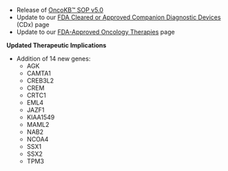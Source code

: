 - Release of [OncoKB™ SOP v5.0](https://sop.oncokb.org/?version=v4.2)
- Update to our [FDA Cleared or Approved Companion Diagnostic Devices](https://www.oncokb.org/companion-diagnostic-devices) (CDx) page
- Update to our [FDA-Approved Oncology Therapies](https://www.oncokb.org/oncology-therapies) page

**Updated Therapeutic Implications**

- Addition of 14 new genes:
  - AGK
  - CAMTA1
  - CREB3L2
  - CREM
  - CRTC1
  - EML4
  - JAZF1
  - KIAA1549
  - MAML2
  - NAB2
  - NCOA4
  - SSX1
  - SSX2
  - TPM3
